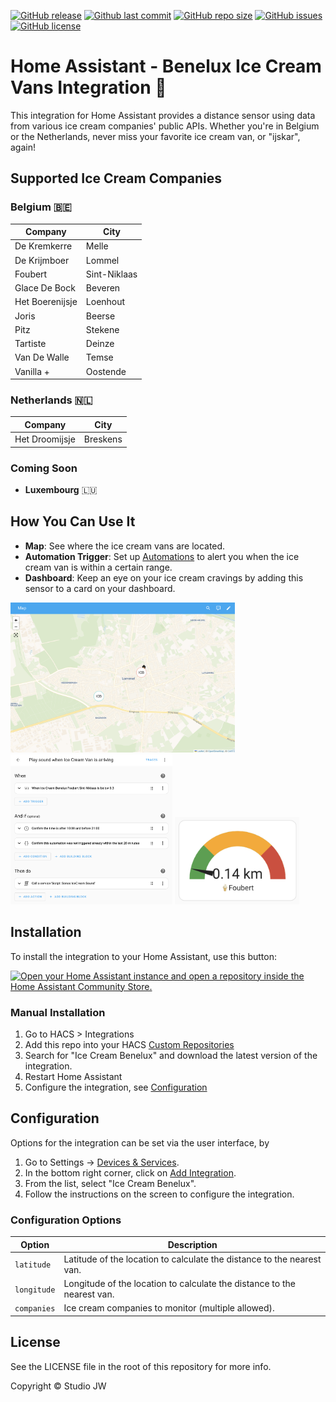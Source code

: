 [![GitHub release](https://img.shields.io/github/release/studiojw/ice-cream-benelux-ha)](https://github.com/studiojw/ice-cream-benelux-ha/releases)
[![Github last commit](https://img.shields.io/github/last-commit/studiojw/ice-cream-benelux-ha)](https://github.com/studiojw/ice-cream-benelux-ha)
[![GitHub repo size](https://img.shields.io/github/repo-size/studiojw/ice-cream-benelux-ha)](https://github.com/studiojw/ice-cream-benelux-ha)
[![GitHub issues](https://img.shields.io/github/issues/studiojw/ice-cream-benelux-ha)](https://github.com/studiojw/ice-cream-benelux-ha/issues)
[![GitHub license](https://img.shields.io/github/license/studiojw/ice-cream-benelux-ha)](https://github.com/studiojw/ice-cream-benelux-ha/blob/main/LICENSE)

# Home Assistant - Benelux Ice Cream Vans Integration 🍦

This integration for Home Assistant provides a distance sensor using data from various ice cream companies' public APIs.
Whether you're in Belgium or the Netherlands, never miss your favorite ice cream van, or "ijskar", again!

## Supported Ice Cream Companies

### Belgium 🇧🇪

| Company         | City         |
|-----------------|--------------|
| De Kremkerre    | Melle        |
| De Krijmboer    | Lommel       |
| Foubert         | Sint-Niklaas |
| Glace De Bock   | Beveren      |
| Het Boerenijsje | Loenhout     |
| Joris           | Beerse       |
| Pitz            | Stekene      |
| Tartiste        | Deinze       |
| Van De Walle    | Temse        |
| Vanilla +       | Oostende     |

### Netherlands 🇳🇱

| Company        | City     |
|----------------|----------|
| Het Droomijsje | Breskens |

### Coming Soon

- **Luxembourg** 🇱🇺

## How You Can Use It

- **Map**: See where the ice cream vans are located.
- **Automation Trigger**: Set up [Automations](https://www.home-assistant.io/docs/automation/) to alert you
  when the ice cream van is within a certain range.
- **Dashboard**: Keep an eye on your ice cream cravings by adding this sensor to a card on your dashboard.

<p float="left">
  <img src="screenshots/map.png" alt="Map" width="auto" height="240"/>
  <img src="https://raw.githubusercontent.com/studiojw/ice-cream-benelux-ha/main/screenshots/automation_sound.png" alt="Gauge Card" width="auto" height="240"/>
  <img src="https://raw.githubusercontent.com/studiojw/ice-cream-benelux-ha/main/screenshots/dashboard_gauge.png" alt="Gauge Card" width="auto" height="140"/>
</p>

## Installation

To install the integration to your Home Assistant, use this button:

[![Open your Home Assistant instance and open a repository inside the Home Assistant Community Store.](https://my.home-assistant.io/badges/hacs_repository.svg)](https://my.home-assistant.io/redirect/hacs_repository/?owner=studiojw&repository=ice-cream-benelux-ha&category=integration)

### Manual Installation

1. Go to HACS > Integrations
2. Add this repo into your HACS [Custom Repositories](https://hacs.xyz/docs/faq/custom_repositories/)
3. Search for "Ice Cream Benelux" and download the latest version of the integration.
4. Restart Home Assistant
5. Configure the integration, see [Configuration](README.md#configuration)

## Configuration

Options for the integration can be set via the user interface, by

1. Go to Settings -> [Devices & Services](https://my.home-assistant.io/redirect/integrations/).
2. In the bottom right corner, click on [Add Integration](https://my.home-assistant.io/redirect/config_flow_start/?domain=ice_cream_benelux).
3. From the list, select "Ice Cream Benelux".
4. Follow the instructions on the screen to configure the integration.

### Configuration Options

| Option      | Description                                                             |
|-------------|-------------------------------------------------------------------------|
| `latitude`  | Latitude of the location to calculate the distance to the nearest van.  |
| `longitude` | Longitude of the location to calculate the distance to the nearest van. |
| `companies` | Ice cream companies to monitor (multiple allowed).                      |

## License

See the LICENSE file in the root of this repository for more info.

Copyright © Studio JW
